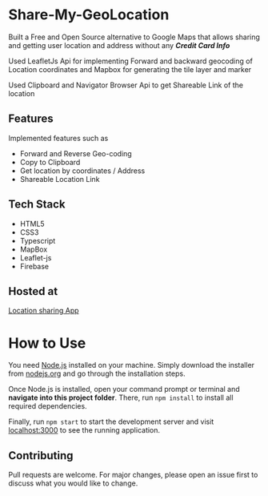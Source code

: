 # Share-My-GeoLocation


Built a Free and Open Source alternative to Google Maps that allows sharing and getting user location and address  without any ***Credit Card Info***

Used LeafletJs Api for implementing Forward and backward geocoding of Location coordinates and Mapbox for generating the tile layer and marker

Used Clipboard and Navigator Browser Api to get Shareable Link of the location

## Features

Implemented features such as
* Forward and Reverse Geo-coding
* Copy to Clipboard 
* Get location by coordinates / Address 
* Shareable Location Link

## Tech Stack

 * HTML5
 * CSS3
 * Typescript
 * MapBox
 * Leaflet-js
 * Firebase

## Hosted at
[Location sharing App](https://bisu.netlify.app/share-location)

# How to Use

You need [Node.js](https://nodejs.org) installed on your machine. Simply download the installer from [nodejs.org](https://nodejs.org) and go through the installation steps.

Once Node.js is installed, open your command prompt or terminal and **navigate into this project folder**. There, run `npm install` to install all required dependencies.

Finally, run `npm start` to start the development server and visit [localhost:3000](http://localhost:3000) to see the running application.


## Contributing
Pull requests are welcome. For major changes, please open an issue first to discuss what you would like to change.
